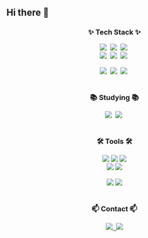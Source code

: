 ## Hi there 👋

<!--
**WoojooJeong0v0/WoojooJeong0v0** is a ✨ _special_ ✨ repository because its `README.md` (this file) appears on your GitHub profile.


<!--내용 부분-->




<h3 align="center">✨ Tech Stack ✨</h3>
<div align="center">
  <img src="https://img.shields.io/badge/java-20232a.svg?style=for-the-badge&logo=Java&logoColor=61DAFB" />&nbsp
  <img src="https://img.shields.io/badge/javascript-F7DF1E.svg?style=for-the-badge&logo=javascript&logoColor=20232a" />&nbsp
  <img src="https://img.shields.io/badge/html5-E34F26.svg?style=for-the-badge&logo=html5&logoColor=white" />&nbsp
</div>

<div align="center">
  <img src="https://img.shields.io/badge/jQuery-DB7093?style=for-the-badge&logo=jQuery&logoColor=ffd35b" />&nbsp
  <img src="https://img.shields.io/badge/tailwindcss-1daabb.svg?style=for-the-badge&logo=tailwind-css&logoColor=white" />&nbsp
  <img src="https://img.shields.io/badge/css3-1572B6.svg?style=for-the-badge&logo=css3&logoColor=white" />&nbsp
</div>

<br>

<div align="center">
  <img src="https://img.shields.io/badge/oracle-3670A0?style=for-the-badge&logo=oracle&logoColor=ffdd54" />&nbsp
  <img src="https://img.shields.io/badge/spring-150458.svg?style=for-the-badge&logo=spring&logoColor=white" />&nbsp
  <img src="https://img.shields.io/badge/Mybatis-11557c.svg?style=for-the-badge&logo=Mybatis&logoColor=white" />&nbsp
</div>

<br>

<h3 align="center">📚 Studying 📚</h3>
<div align="center">
  <img src="https://img.shields.io/badge/typescript-007ACC.svg?style=for-the-badge&logo=typescript&logoColor=white" />&nbsp
  <img src="https://img.shields.io/badge/React%20Query-FF4154?style=for-the-badge&logo=react%20query&logoColor=white" />&nbsp
</div>

<br>

<h3 align="center">🛠 Tools 🛠</h3>
<div align="center">
  
  <img src="https://img.shields.io/badge/git-F05033.svg?style=for-the-badge&logo=git&logoColor=white" /> 
  <img src="https://img.shields.io/badge/github-181717.svg?style=for-the-badge&logo=github&logoColor=white" /> 
  <img src="https://img.shields.io/badge/Notion-F3F3F3.svg?style=for-the-badge&logo=notion&logoColor=black" /> 
</div>

<div align="center">
  <img src="https://img.shields.io/badge/adobe%20photoshop-08253c.svg?style=for-the-badge&logo=adobe%20photoshop&logoColor=37abff" />
  <img src="https://img.shields.io/badge/figma-F24E1E.svg?style=for-the-badge&logo=figma&logoColor=white" />
</div>

<br>

<div align="center">
  <img src="https://img.shields.io/badge/VSCode-2C2C32.svg?style=for-the-badge&logo=visual-studio-code&logoColor=22ABF3" />
  <img src="https://img.shields.io/badge/eclipse-2C2C32.svg?style=for-the-badge&logo=eclipse&logoColor=F9AB00" />
</div>

<br>

<h3 align="center">📫 Contact 📫</h3>
<div align="center">
  <a href="[https://velog.io/@oka1313](https://descriptive-cornflower-96e.notion.site/JAVA-d8f6ec3374f44e2884057157663b3301?pvs=4)">
    <img src="https://img.shields.io/badge/notion-1EBC8F?style=for-the-badge&logo=notion&logoColor=white" />&nbsp
  </a>  <a href="mailto:malbbobo0v0@gmail.com">
    <img src="https://img.shields.io/badge/malbbobo0v0@gmail.com-D14836?style=for-the-badge&logo=gmail&logoColor=white"/>
  </a>
</div>
